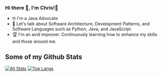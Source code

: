 ### Hi there 👋, I'm Chris!🦦

<!--
**Elibert1/Elibert1** is a ✨ _special_ ✨ repository because its `README.md` (this file) appears on your GitHub profile.

**Get in touch:**
[![Linkedin Badge](https://img.shields.io/badge/-andrespedes12-0072b1?style=flat&logo=Linkedin&logoColor=white&link=https://www.linkedin.com/in/christopher-elibert-0418b2174)](https://www.linkedin.com/in/christopher-elibert-0418b2174) [![Github Badge](https://img.shields.io/badge/-Elibert1-grey?style=flat&logo=github&logoColor=white&link=https://github.com/Elibert1/)](https://www.github.com/Elibert1/)

<!-- ![universe-frame](https://i.giphy.com/media/J39gurpvL7SHpnTTJB/giphy.webp "Universe Big Bang") -->

<!--

Here are some ideas to get you started:

- 🔭 I’m currently working on ...
- 🌱 I’m currently learning ...
- 👯 I’m looking to collaborate on ...
- 🤔 I’m looking for help with ...
- 💬 Ask me about ...
- 📫 How to reach me: ...
- 😄 Pronouns: ...
- ⚡ Fun fact: ...
-->

<!-- - 📫 Let's get social: <a href="https://www.linkedin.com/in/christopher-elibert-0418b2174> <img src="https://img.shields.io/badge/-LinkedIn-%233781da" alt="LinkedIn"/></a>   -->

- 🤓 I'm a Java Advocate 
- 💬 Let's talk about Software Architecture, Development Patterns, and Software Languages such as Python, Java, and JavaScript. 
- 🏆 I'm an avid improver. Continuously learning how to enhance my skills and those around me.

## Some of my Github Stats
[![All Stats](https://github-readme-stats-axpwmfcg3.vercel.app/api?username=pedes&show_icons=true&include_all_commits=true&count_private=true&hide=contribs)](https://github.com/Elibert1/github-readme-stats)
[![Top Langs](https://github-readme-stats-axpwmfcg3.vercel.app/api/top-langs/?username=Elibert1&layout=compact)](https://github.com/Elibert1/github-readme-stats)


<!--![Elibert1's github stats](https://github-readme-stats.vercel.app/api?username=Elibert1) -->
